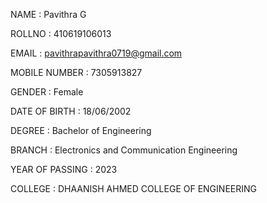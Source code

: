 NAME : Pavithra G

ROLLNO : 410619106013

EMAIL : pavithrapavithra0719@gmail.com

MOBILE NUMBER : 7305913827

GENDER : Female

DATE OF BIRTH : 18/06/2002

DEGREE : Bachelor of Engineering

BRANCH : Electronics and Communication Engineering

YEAR OF PASSING : 2023

COLLEGE : DHAANISH AHMED COLLEGE OF ENGINEERING

